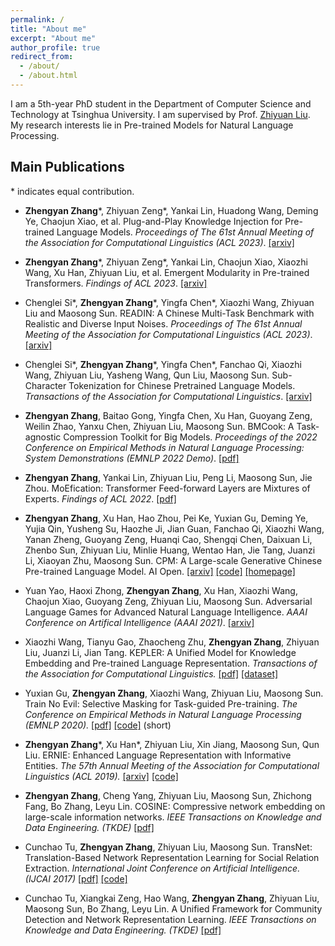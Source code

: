```yaml
---
permalink: /
title: "About me"
excerpt: "About me"
author_profile: true
redirect_from: 
  - /about/
  - /about.html
---
```


I am a 5th-year PhD student in the Department of Computer Science and Technology at Tsinghua University. I am supervised by Prof. [Zhiyuan Liu](http://nlp.csai.tsinghua.edu.cn/~lzy/index.html). My research interests lie in Pre-trained Models for Natural Language Processing.

<!-- * <strong>Zhengyan Zhang</strong>, Fanchao Qi, Zhiyuan Liu, Qun Liu, Maosong Sun. Know What You Don't Need: Single-Shot Meta-Pruning for Attention Heads. [[arxiv]](https://arxiv.org/abs/2011.03770) -->

<!-- * Yusheng Su, Xu Han, <strong>Zhengyan Zhang</strong>, Peng Li, Zhiyuan Liu, Yankai Lin, Jie Zhou, Maosong Sun. CokeBERT: Contextual Knowledge Selection and Embedding towards Enhanced Pre-Trained Language Models. [[arxiv]](https://arxiv.org/abs/2009.13964) -->

<!-- * Jie Zhou\*, Ganqu Cui\*, <strong>Zhengyan Zhang</strong>\*, Cheng Yang, Zhiyuan Liu, Lifeng Wang, Changcheng Li, Maosong Sun. Graph Neural Networks: A Review of Methods and Applications. [[arxiv]](https://arxiv.org/abs/1812.08434) -->


## Main Publications

\* indicates equal contribution.

* <strong>Zhengyan Zhang</strong>\*, Zhiyuan Zeng\*, Yankai Lin, Huadong Wang, Deming Ye, Chaojun Xiao, et al. Plug-and-Play Knowledge Injection for Pre-trained Language Models. <i>Proceedings of The 61st Annual Meeting of the Association for Computational Linguistics (ACL 2023)</i>. [[arxiv]](https://arxiv.org/pdf/2305.17691.pdf)

* <strong>Zhengyan Zhang</strong>\*, Zhiyuan Zeng\*, Yankai Lin, Chaojun Xiao, Xiaozhi Wang, Xu Han, Zhiyuan Liu, et al. Emergent Modularity in Pre-trained Transformers. <i>Findings of ACL 2023</i>. [[arxiv]](https://arxiv.org/pdf/2305.18390.pdf)

* Chenglei Si\*, <strong>Zhengyan Zhang</strong>\*, Yingfa Chen\*, Xiaozhi Wang, Zhiyuan Liu and Maosong Sun.	READIN: A Chinese Multi-Task Benchmark with Realistic and Diverse Input Noises. <i>Proceedings of The 61st Annual Meeting of the Association for Computational Linguistics (ACL 2023)</i>. [[arxiv]](https://arxiv.org/pdf/2302.07324.pdf)

* Chenglei Si\*, <strong>Zhengyan Zhang</strong>\*, Yingfa Chen\*, Fanchao Qi, Xiaozhi Wang, Zhiyuan Liu, Yasheng Wang, Qun Liu, Maosong Sun. Sub-Character Tokenization for Chinese Pretrained Language Models. <i>Transactions of the Association for Computational Linguistics</i>. [[arxiv]](https://arxiv.org/abs/2106.00400)

* <strong>Zhengyan Zhang</strong>, Baitao Gong, Yingfa Chen, Xu Han, Guoyang Zeng, Weilin Zhao, Yanxu Chen, Zhiyuan Liu, Maosong Sun. BMCook: A Task-agnostic Compression Toolkit for Big Models. <i>Proceedings of the 2022 Conference on Empirical Methods in Natural Language Processing: System Demonstrations (EMNLP 2022 Demo)</i>. [[pdf]](https://aclanthology.org/2022.emnlp-demos.40.pdf)

* <strong>Zhengyan Zhang</strong>, Yankai Lin, Zhiyuan Liu, Peng Li, Maosong Sun, Jie Zhou. MoEfication: Transformer Feed-forward Layers are Mixtures of Experts. <i>Findings of ACL 2022</i>. [[pdf]](https://aclanthology.org/2022.findings-acl.71.pdf)

* <strong>Zhengyan Zhang</strong>, Xu Han, Hao Zhou, Pei Ke, Yuxian Gu, Deming Ye, Yujia Qin, Yusheng Su, Haozhe Ji, Jian Guan, Fanchao Qi, Xiaozhi Wang, Yanan Zheng, Guoyang Zeng, Huanqi Cao, Shengqi Chen, Daixuan Li, Zhenbo Sun, Zhiyuan Liu, Minlie Huang, Wentao Han, Jie Tang, Juanzi Li, Xiaoyan Zhu, Maosong Sun. CPM: A Large-scale Generative Chinese Pre-trained Language Model. AI Open. [[arxiv]](https://arxiv.org/abs/2012.00413) [[code]](https://github.com/TsinghuaAI/CPM-Generate) [[homepage]](https://cpm.baai.ac.cn/)

* Yuan Yao, Haoxi Zhong, <strong>Zhengyan Zhang</strong>, Xu Han, Xiaozhi Wang, Chaojun Xiao, Guoyang Zeng, Zhiyuan Liu, Maosong Sun. Adversarial Language Games for Advanced Natural Language Intelligence. <i>AAAI Conference on Artifical Intelligence (AAAI 2021)</i>. [[arxiv]](https://arxiv.org/abs/1911.01622)

* Xiaozhi Wang, Tianyu Gao, Zhaocheng Zhu, <strong>Zhengyan Zhang</strong>, Zhiyuan Liu, Juanzi Li, Jian Tang. KEPLER: A Unified Model for Knowledge Embedding and Pre-trained Language Representation. <i>Transactions of the Association for Computational Linguistics.</i> [[pdf]](https://bakser.github.io/files/TACL-KEPLER/KEPLER.pdf) [[dataset]](https://deepgraphlearning.github.io/project/wikidata5m)

* Yuxian Gu, <strong>Zhengyan Zhang</strong>, Xiaozhi Wang, Zhiyuan Liu, Maosong Sun. Train No Evil: Selective Masking for Task-guided Pre-training. <i>The Conference on Empirical Methods in Natural Language Processing (EMNLP 2020).</i> [[pdf]](https://www.aclweb.org/anthology/2020.emnlp-main.566.pdf) [[code]](https://github.com/thunlp/SelectiveMasking) (short)

* <strong>Zhengyan Zhang</strong>\*, Xu Han\*, Zhiyuan Liu, Xin Jiang, Maosong Sun, Qun Liu. ERNIE: Enhanced Language Representation with Informative Entities. <i>The 57th Annual Meeting of the Association for Computational Linguistics (ACL 2019).</i> [[arxiv]](https://arxiv.org/abs/1905.07129) [[code]](https://github.com/thunlp/ERNIE)

* <strong>Zhengyan Zhang</strong>, Cheng Yang, Zhiyuan Liu, Maosong Sun, Zhichong Fang, Bo Zhang, Leyu Lin. COSINE: Compressive network embedding on large-scale information networks. <i>IEEE Transactions on Knowledge and Data Engineering. (TKDE)</i> [[pdf]](https://ieeexplore.ieee.org/abstract/document/9222322/)

* Cunchao Tu, <strong>Zhengyan Zhang</strong>, Zhiyuan Liu, Maosong Sun. TransNet: Translation-Based Network Representation Learning for Social Relation Extraction. <i>International Joint Conference on Artificial Intelligence. (IJCAI 2017)</i> [[pdf]](http://nlp.csai.tsinghua.edu.cn/~lzy/publications/ijcai2017_transnet.pdf) [[code]](https://github.com/thunlp/TransNet)

* Cunchao Tu, Xiangkai Zeng, Hao Wang, <strong>Zhengyan Zhang</strong>, Zhiyuan Liu, Maosong Sun, Bo Zhang, Leyu Lin. A Unified Framework for Community Detection and Network Representation Learning. <i>IEEE Transactions on Knowledge and Data Engineering. (TKDE)</i> [[pdf]](https://arxiv.org/pdf/1611.06645.pdf)
